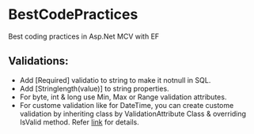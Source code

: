 # BestCodePractices
Best coding practices in Asp.Net MCV with EF

## Validations: 
* Add [Required] validatio to string to make it notnull in SQL.
* Add [Stringlength(value)] to string properties.
* For byte, int & long use Min, Max or Range validation attributes.
* For custome validation like for DateTime, you can create custome validation by inheriting class by ValidationAttribute Class & overriding IsValid method. Refer [link](https://github.com/sarangitm/BestCodePractices/CustomDateTimeValidation.cs) for details.
